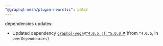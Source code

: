 ```yaml
---
"@graphql-mesh/plugin-newrelic": patch
---
```

dependencies updates:
  - Updated dependency [`graphql-yoga@^4.0.5 || ^5.0.0` ↗︎](https://www.npmjs.com/package/graphql-yoga/v/4.0.5) (from `^4.0.5`, in `peerDependencies`)
